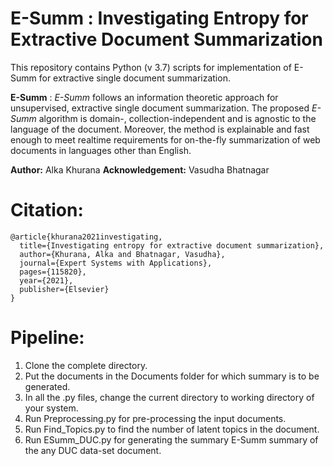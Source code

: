 # E-Summ : Investigating Entropy for Extractive Document Summarization

This repository contains Python (v 3.7) scripts for implementation of E-Summ for extractive single document summarization.

**E-Summ** : _E-Summ_ follows an information theoretic approach for unsupervised, extractive single document summarization. The proposed _E-Summ_ algorithm is domain-,
collection-independent and is agnostic to the language of the document. Moreover, the method is explainable and fast enough to meet realtime requirements for on-the-fly summarization of web documents in languages other than English.

**Author:** Alka Khurana
**Acknowledgement:** Vasudha Bhatnagar

# Citation:  

```
@article{khurana2021investigating,
  title={Investigating entropy for extractive document summarization},
  author={Khurana, Alka and Bhatnagar, Vasudha},
  journal={Expert Systems with Applications},
  pages={115820},
  year={2021},
  publisher={Elsevier}
}
```
# Pipeline:
1. Clone the complete directory.
2. Put the documents in the Documents folder for which summary is to be generated.
3. In all the .py files, change the current directory to working directory of your system.
4. Run Preprocessing.py for pre-processing the input documents.
5. Run Find_Topics.py to find the number of latent topics in the document.
6. Run ESumm_DUC.py  for generating the summary E-Summ summary of the any DUC data-set document.


